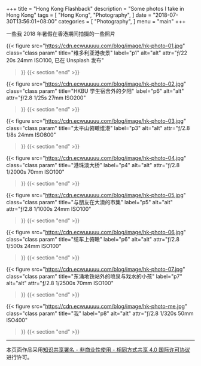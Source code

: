 +++
title = "Hong Kong Flashback"
description = "Some photos I take in Hong Kong"
tags = [
    "Hong Kong",
    "Photography",
]
date = "2018-07-30T13:56:01+08:00"
categories = [
    "Photography",
]
menu = "main"
+++

一些我 2018 年暑假在香港期间拍摄的一些照片

<!--more-->

{{< figure
  src="https://cdn.ecwuuuuu.com/blog/image/hk-photo-01.jpg"
  class="class param"
  title="维多利亚港夜景"
  label="p1"
  alt="alt"
  attr="ƒ/22 20s 24mm ISO100, 已在 Unsplash 发布"
 >}}
{{< section "end" >}}

{{< figure
  src="https://cdn.ecwuuuuu.com/blog/image/hk-photo-02.jpg"
  class="class param"
  title="HKBU 学生宿舍外的夕阳"
  label="p6"
  alt="alt"
  attr="ƒ/2.8 1/25s 27mm ISO200"
 >}}
{{< section "end" >}}

{{< figure
  src="https://cdn.ecwuuuuu.com/blog/image/hk-photo-03.jpg"
  class="class param"
  title="太平山俯瞰维港"
  label="p3"
  alt="alt"
  attr="ƒ/2.8 1/8s 24mm ISO800"
 >}}
{{< section "end" >}}

{{< figure
  src="https://cdn.ecwuuuuu.com/blog/image/hk-photo-04.jpg"
  class="class param"
  title="港珠澳大桥"
  label="p4"
  alt="alt"
  attr="ƒ/2.8 1/2000s 70mm ISO100"
 >}}
{{< section "end" >}}

{{< figure
  src="https://cdn.ecwuuuuu.com/blog/image/hk-photo-05.jpg"
  class="class param"
  title="与朋友在大澳的市集"
  label="p5"
  alt="alt"
  attr="ƒ/2.8 1/1000s 24mm ISO100"
 >}}
{{< section "end" >}}

{{< figure
  src="https://cdn.ecwuuuuu.com/blog/image/hk-photo-06.jpg"
  class="class param"
  title="缆车上俯瞰"
  label="p6"
  alt="alt"
  attr="ƒ/2.8 1/500s 24mm ISO100"
 >}}
{{< section "end" >}}

{{< figure
  src="https://cdn.ecwuuuuu.com/blog/image/hk-photo-07.jpg"
  class="class param"
  title="东涌地铁站外的喷泉与戏水的小孩"
  label="p7"
  alt="alt"
  attr="ƒ/2.8 1/2500s 70mm ISO100"
 >}}
{{< section "end" >}}


{{< figure
  src="https://cdn.ecwuuuuu.com/blog/image/hk-photo-me.jpg"
  class="class param"
  title="我"
  label="p8"
  alt="alt"
  attr="ƒ/2.8 1/320s 50mm ISO400"
 >}}
{{< section "end" >}}

----

本页面作品采用[知识共享署名 - 非商业性使用 - 相同方式共享 4.0 国际许可协议](http://creativecommons.org/licenses/by-nc-sa/4.0/)进行许可。